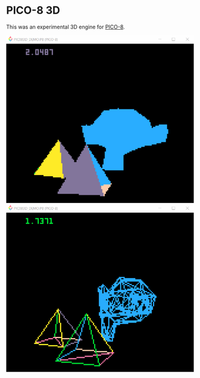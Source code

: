 # PICO-8 3D

This was an experimental 3D engine for [PICO-8](https://www.lexaloffle.com/pico-8.php).

![filled_demo](/gh_media/filled_demo.gif)
![wireframe_demo](/gh_media/wireframe_demo.gif)
